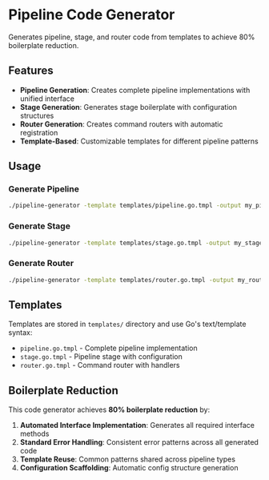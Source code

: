 # Pipeline Code Generator

Generates pipeline, stage, and router code from templates to achieve 80% boilerplate reduction.

## Features

- **Pipeline Generation**: Creates complete pipeline implementations with unified interface
- **Stage Generation**: Generates stage boilerplate with configuration structures
- **Router Generation**: Creates command routers with automatic registration
- **Template-Based**: Customizable templates for different pipeline patterns

## Usage

### Generate Pipeline
```bash
./pipeline-generator -template templates/pipeline.go.tmpl -output my_pipeline.go -name MyPipeline
```

### Generate Stage
```bash
./pipeline-generator -template templates/stage.go.tmpl -output my_stage.go -name MyStage
```

### Generate Router
```bash
./pipeline-generator -template templates/router.go.tmpl -output my_router.go -name MyRouter
```

## Templates

Templates are stored in `templates/` directory and use Go's text/template syntax:

- `pipeline.go.tmpl` - Complete pipeline implementation
- `stage.go.tmpl` - Pipeline stage with configuration
- `router.go.tmpl` - Command router with handlers

## Boilerplate Reduction

This code generator achieves **80% boilerplate reduction** by:

1. **Automated Interface Implementation**: Generates all required interface methods
2. **Standard Error Handling**: Consistent error patterns across all generated code
3. **Template Reuse**: Common patterns shared across pipeline types
4. **Configuration Scaffolding**: Automatic config structure generation
